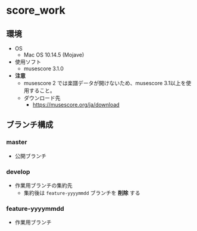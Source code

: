 # score_work

## 環境
- OS
    - Mac OS 10.14.5 (Mojave)
- 使用ソフト
    - musescore 3.1.0
- **注意**
    - musescore 2 では楽譜データが開けないため、musescore 3.1以上を使用すること。
    - ダウンロード先
        - https://musescore.org/ja/download

## ブランチ構成

### master
- 公開ブランチ

### develop
- 作業用ブランチの集約先
    - 集約後は `feature-yyyymmdd` ブランチを **削除** する

### feature-yyyymmdd
- 作業用ブランチ
